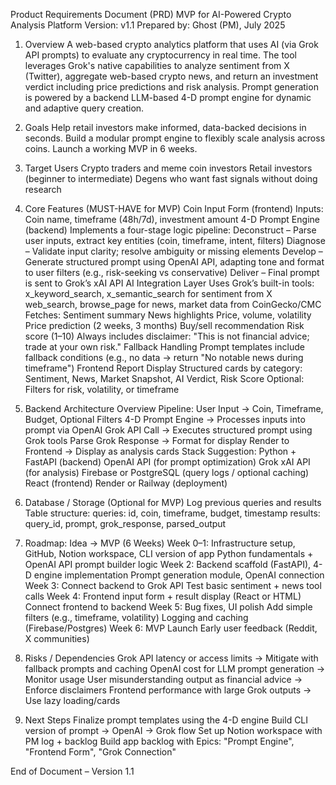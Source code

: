 Product Requirements Document (PRD)
MVP for AI-Powered Crypto Analysis Platform
Version: v1.1
Prepared by: Ghost (PM), July 2025

1. Overview
A web-based crypto analytics platform that uses AI (via Grok API prompts) to evaluate any cryptocurrency in real time. The tool leverages Grok's native capabilities to analyze sentiment from X (Twitter), aggregate web-based crypto news, and return an investment verdict including price predictions and risk analysis. Prompt generation is powered by a backend LLM-based 4-D prompt engine for dynamic and adaptive query creation.

2. Goals
Help retail investors make informed, data-backed decisions in seconds.
Build a modular prompt engine to flexibly scale analysis across coins.
Launch a working MVP in 6 weeks.

3. Target Users
Crypto traders and meme coin investors
Retail investors (beginner to intermediate)
Degens who want fast signals without doing research

4. Core Features (MUST-HAVE for MVP)
Coin Input Form (frontend)
Inputs: Coin name, timeframe (48h/7d), investment amount
4-D Prompt Engine (backend)
Implements a four-stage logic pipeline:
Deconstruct – Parse user inputs, extract key entities (coin, timeframe, intent, filters)
Diagnose – Validate input clarity; resolve ambiguity or missing elements
Develop – Generate structured prompt using OpenAI API, adapting tone and format to user filters (e.g., risk-seeking vs conservative)
Deliver – Final prompt is sent to Grok’s xAI API
AI Integration Layer
Uses Grok’s built-in tools:
x_keyword_search, x_semantic_search for sentiment from X
web_search, browse_page for news, market data from CoinGecko/CMC
Fetches:
Sentiment summary
News highlights
Price, volume, volatility
Price prediction (2 weeks, 3 months)
Buy/sell recommendation
Risk score (1–10)
Always includes disclaimer: "This is not financial advice; trade at your own risk."
Fallback Handling
Prompt templates include fallback conditions (e.g., no data → return "No notable news during timeframe")
Frontend Report Display
Structured cards by category: Sentiment, News, Market Snapshot, AI Verdict, Risk Score
Optional: Filters for risk, volatility, or timeframe

5. Backend Architecture Overview
Pipeline:
User Input → Coin, Timeframe, Budget, Optional Filters
4-D Prompt Engine → Processes inputs into prompt via OpenAI
Grok API Call → Executes structured prompt using Grok tools
Parse Grok Response → Format for display
Render to Frontend → Display as analysis cards
Stack Suggestion:
Python + FastAPI (backend)
OpenAI API (for prompt optimization)
Grok xAI API (for analysis)
Firebase or PostgreSQL (query logs / optional caching)
React (frontend)
Render or Railway (deployment)

6. Database / Storage (Optional for MVP)
Log previous queries and results
Table structure:
queries: id, coin, timeframe, budget, timestamp
results: query_id, prompt, grok_response, parsed_output

7. Roadmap: Idea → MVP (6 Weeks)
Week 0–1:
Infrastructure setup, GitHub, Notion workspace, CLI version of app
Python fundamentals + OpenAI API prompt builder logic
Week 2:
Backend scaffold (FastAPI), 4-D engine implementation
Prompt generation module, OpenAI connection
Week 3:
Connect backend to Grok API
Test basic sentiment + news tool calls
Week 4:
Frontend input form + result display (React or HTML)
Connect frontend to backend
Week 5:
Bug fixes, UI polish
Add simple filters (e.g., timeframe, volatility)
Logging and caching (Firebase/Postgres)
Week 6:
MVP Launch
Early user feedback (Reddit, X communities)

8. Risks / Dependencies
Grok API latency or access limits → Mitigate with fallback prompts and caching
OpenAI cost for LLM prompt generation → Monitor usage
User misunderstanding output as financial advice → Enforce disclaimers
Frontend performance with large Grok outputs → Use lazy loading/cards

9. Next Steps
Finalize prompt templates using the 4-D engine
Build CLI version of prompt → OpenAI → Grok flow
Set up Notion workspace with PM log + backlog
Build app backlog with Epics: "Prompt Engine", "Frontend Form", "Grok Connection"

End of Document – Version 1.1



